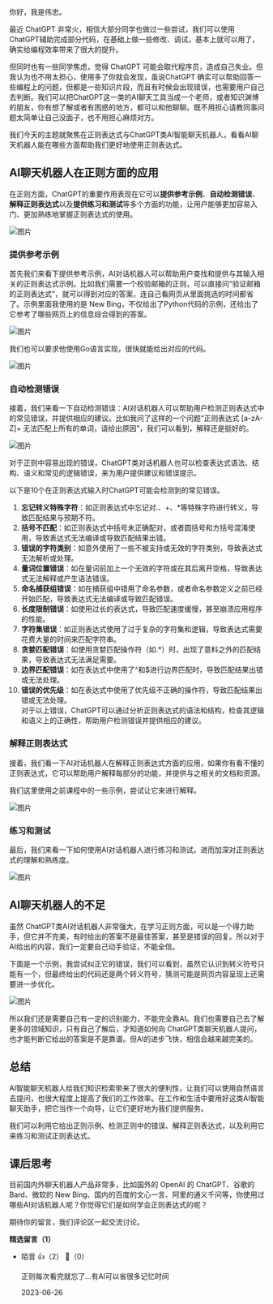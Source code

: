 你好，我是伟忠。

最近 ChatGPT 非常火，相信大部分同学也做过一些尝试，我们可以使用 ChatGPT辅助完成部分代码，在基础上做一些修改、调试，基本上就可以用了，确实给编程效率带来了很大的提升。

但同时也有一些同学焦虑，觉得 ChatGPT 可能会取代程序员，造成自己失业。但我认为也不用太担心，使用多了你就会发现，虽说ChatGPT 确实可以帮助回答一些编程上的问题，但都是一些知识片段，而且有时候会出现错误，也需要用户自己去判断。我们可以把ChatGPT这一类的AI聊天工具当成一个老师，或者知识渊博的朋友，你有想了解或者有困惑的地方，都可以和他聊聊。既不用担心请教同事问题太简单让自己没面子，也不用担心麻烦对方。

我们今天的主题就聚焦在正则表达式与ChatGPT类AI智能聊天机器人，看看AI聊天机器人能在哪些方面帮助我们更好地使用正则表达式。

## AI聊天机器人在正则方面的应用

在正则方面，ChatGPT的重要作用表现在它可以**提供参考示例**、**自动检测错误**、**解释正则表达式**以及**提供练习和测试**等多个方面的功能，让用户能够更加容易入门、更加熟练地掌握正则表达式的使用。

![图片](https://static001.geekbang.org/resource/image/a6/5f/a6122439f3e28d2c84b7d0de9ac3cd5f.png?wh=1426x550)

### 提供参考示例

首先我们来看下提供参考示例，AI对话机器人可以帮助用户查找和提供与其输入相关的正则表达式示例。比如我们需要一个校验邮箱的正则，可以直接问“验证邮箱的正则表达式”，就可以得到对应的答案，连自己看网页从里面挑选的时间都省了。示例里面我使用的是 New Bing，不仅给出了Python代码的示例，还给出了它参考了哪些网页上的信息综合得到的答案。

![图片](https://static001.geekbang.org/resource/image/26/bc/2647449d646404dec433b404ce136dbc.png?wh=942x1050)

我们也可以要求他使用Go语言实现，很快就能给出对应的代码。

![图片](https://static001.geekbang.org/resource/image/2e/c6/2e374c9218b9fb133fe744911578ecc6.png?wh=964x1164)

### 自动检测错误

接着，我们来看一下自动检测错误：AI对话机器人可以帮助用户检测正则表达式中的常见错误，并提供相应的建议。比如我问了这样的一个问题“正则表达式 \[a-zA-Z]+ 无法匹配上所有的单词，请给出原因”，我们可以看到，解释还是挺好的。

![图片](https://static001.geekbang.org/resource/image/e2/38/e2767582b728ab2674e70478ce57c138.png?wh=974x894)

对于正则中容易出现的错误，ChatGPT类对话机器人也可以检查表达式语法、结构、语义和常见的逻辑错误，来为用户提供建议和错误提示。

以下是10个在正则表达式输入时ChatGPT可能会检测到的常见错误。

01. **忘记转义特殊字符**：如正则表达式中忘记对.、+、\*等特殊字符进行转义，导致匹配结果与预期不符。
02. **括号不匹配**：如正则表达式中括号未正确配对，或者圆括号和方括号混淆使用，导致表达式无法编译或导致匹配结果出错。
03. **错误的字符类别**：如意外使用了一些不被支持或无效的字符类别，导致表达式无法解析或处理。
04. **量词位置错误**：如在量词前加上一个无效的字符或在其后离开空格，导致表达式无法解释或产生语法错误。
05. **命名捕获组错误**：如在捕获组中错用了命名参数，或者命名参数定义之前已经开始匹配，导致表达式无法编译或导致匹配错误。
06. **长度限制错误**：如使用过长的表达式，导致匹配速度缓慢，甚至崩溃应用程序的性能。
07. **字符集错误**：如正则表达式使用了过于复杂的字符集和逻辑，导致表达式需要花费大量的时间来匹配字符串。
08. **贪婪匹配错误**：如使用贪婪匹配操作符（如.\*）时，出现了意料之外的匹配结果，导致表达式无法满足需要。
09. **边界匹配错误**：如在表达式中使用了^和$进行边界匹配时，导致匹配结果出错或无法处理。
10. **错误的优先级**：如在表达式中使用了优先级不正确的操作符，导致匹配结果出错或无法处理。  
    对于以上错误，ChatGPT可以通过分析正则表达式的语法和结构，检查其逻辑和语义上的正确性，帮助用户检测错误并提供相应的建议。

### 解释正则表达式

接着，我们看一下AI对话机器人在解释正则表达式方面的应用，如果你有看不懂的正则表达式，它可以帮助用户解释每部分的功能，并提供与之相关的文档和资源。

我们这里使用之前课程中的一些示例，尝试让它来进行解释。

![图片](https://static001.geekbang.org/resource/image/0a/bf/0a01d16f7e02fb678cb2831b430cb6bf.png?wh=950x840)

### 练习和测试

最后，我们来看一下如何使用AI对话机器人进行练习和测试，进而加深对正则表达式的理解和熟练度。

![图片](https://static001.geekbang.org/resource/image/69/24/69d9a509994b8831cc867ae77cc76c24.png?wh=1136x1052)

## AI聊天机器人的不足

虽然 ChatGPT类AI对话机器人非常强大，在学习正则方面，可以是一个得力助手，但它并不完美，有时给出的答案不是最佳答案，甚至是错误的回复。所以对于AI给出的内容，我们一定要自己动手验证，不能全信。

下面是一个示例，我尝试纠正它的错误，我们可以看到，虽然它认识到转义符号只能有一个，但最终给出的代码还是两个转义符号，猜测可能是网页内容呈现上还需要进一步优化。

![图片](https://static001.geekbang.org/resource/image/23/78/23af390624ca0a021f6e5a362df30678.png?wh=974x1052)

所以我们还是需要自己有一定的识别能力，不能完全靠AI。我们也需要自己去了解更多的领域知识，只有自己了解后，才知道如何向 ChatGPT类聊天机器人提问，也才能判断它给出的答案是不是靠谱。但AI的进步飞快，相信会越来越完美的。

## 总结

AI智能聊天机器人给我们知识检索带来了很大的便利性，让我们可以使用自然语言去提问，也很大程度上提高了我们的工作效率。在工作和生活中要用好这类AI智能聊天助手，把它当作一个向导，让它们更好地为我们提供服务。

我们可以利用它给出正则示例、检测正则中的错误、解释正则表达式，以及利用它来练习和测试正则表达式。

## 课后思考

目前国内外聊天机器人产品非常多，比如国外的 OpenAI 的 ChatGPT、谷歌的 Bard、微软的 New Bing、国内的百度的文心一言、阿里的通义千问等，你使用过哪些AI对话机器人呢？你觉得它们是如何学会正则表达式的呢？

期待你的留言，我们评论区一起交流讨论。
<div><strong>精选留言（1）</strong></div><ul>
<li><span>陌音</span> 👍（2） 💬（0）<p>正则每次看完就忘了…有AI可以省很多记忆时间</p>2023-06-26</li><br/>
</ul>